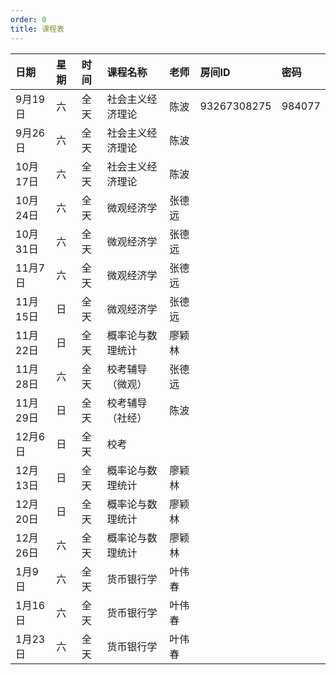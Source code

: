 ```yaml
---
order: 0
title: 课程表
---
```


| 日期     | 星期 | 时间 | 课程名称         | 老师   | 房间ID      | 密码   |
| :------- | :--- | :--- | :--------------- | :----- | :---------- | :----- |
| 9月19日  | 六   | 全天 | 社会主义经济理论 | 陈波   | 93267308275 | 984077 |
| 9月26日  | 六   | 全天 | 社会主义经济理论 | 陈波   |             |        |
| 10月17日 | 六   | 全天 | 社会主义经济理论 | 陈波   |             |        |
| 10月24日 | 六   | 全天 | 微观经济学       | 张德远 |             |        |
| 10月31日 | 六   | 全天 | 微观经济学       | 张德远 |             |        |
| 11月7日  | 六   | 全天 | 微观经济学       | 张德远 |             |        |
| 11月15日 | 日   | 全天 | 微观经济学       | 张德远 |             |        |
| 11月22日 | 日   | 全天 | 概率论与数理统计 | 廖颖林 |             |        |
| 11月28日 | 六   | 全天 | 校考辅导（微观） | 张德远 |             |        |
| 11月29日 | 日   | 全天 | 校考辅导（社经） | 陈波   |             |        |
| 12月6日  | 日   | 全天 | 校考             |        |             |        |
| 12月13日 | 日   | 全天 | 概率论与数理统计 | 廖颖林 |             |        |
| 12月20日 | 日   | 全天 | 概率论与数理统计 | 廖颖林 |             |        |
| 12月26日 | 六   | 全天 | 概率论与数理统计 | 廖颖林 |             |        |
| 1月9日   | 六   | 全天 | 货币银行学       | 叶伟春 |             |        |
| 1月16日  | 六   | 全天 | 货币银行学       | 叶伟春 |             |        |
| 1月23日  | 六   | 全天 | 货币银行学       | 叶伟春 |             |        |
